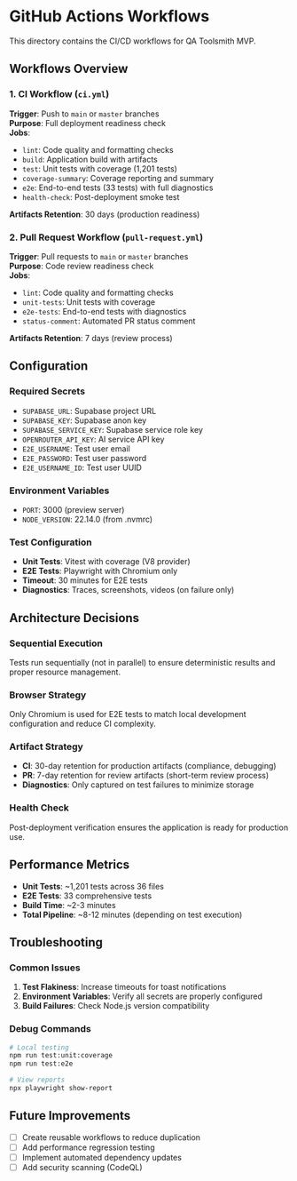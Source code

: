 # GitHub Actions Workflows

This directory contains the CI/CD workflows for QA Toolsmith MVP.

## Workflows Overview

### 1. CI Workflow (`ci.yml`)
**Trigger**: Push to `main` or `master` branches  
**Purpose**: Full deployment readiness check  
**Jobs**:
- `lint`: Code quality and formatting checks
- `build`: Application build with artifacts
- `test`: Unit tests with coverage (1,201 tests)
- `coverage-summary`: Coverage reporting and summary
- `e2e`: End-to-end tests (33 tests) with full diagnostics
- `health-check`: Post-deployment smoke test

**Artifacts Retention**: 30 days (production readiness)

### 2. Pull Request Workflow (`pull-request.yml`)
**Trigger**: Pull requests to `main` or `master` branches  
**Purpose**: Code review readiness check  
**Jobs**:
- `lint`: Code quality and formatting checks
- `unit-tests`: Unit tests with coverage
- `e2e-tests`: End-to-end tests with diagnostics
- `status-comment`: Automated PR status comment

**Artifacts Retention**: 7 days (review process)

## Configuration

### Required Secrets
- `SUPABASE_URL`: Supabase project URL
- `SUPABASE_KEY`: Supabase anon key
- `SUPABASE_SERVICE_KEY`: Supabase service role key
- `OPENROUTER_API_KEY`: AI service API key
- `E2E_USERNAME`: Test user email
- `E2E_PASSWORD`: Test user password
- `E2E_USERNAME_ID`: Test user UUID

### Environment Variables
- `PORT`: 3000 (preview server)
- `NODE_VERSION`: 22.14.0 (from .nvmrc)

### Test Configuration
- **Unit Tests**: Vitest with coverage (V8 provider)
- **E2E Tests**: Playwright with Chromium only
- **Timeout**: 30 minutes for E2E tests
- **Diagnostics**: Traces, screenshots, videos (on failure only)

## Architecture Decisions

### Sequential Execution
Tests run sequentially (not in parallel) to ensure deterministic results and proper resource management.

### Browser Strategy
Only Chromium is used for E2E tests to match local development configuration and reduce CI complexity.

### Artifact Strategy
- **CI**: 30-day retention for production artifacts (compliance, debugging)
- **PR**: 7-day retention for review artifacts (short-term review process)
- **Diagnostics**: Only captured on test failures to minimize storage

### Health Check
Post-deployment verification ensures the application is ready for production use.

## Performance Metrics

- **Unit Tests**: ~1,201 tests across 36 files
- **E2E Tests**: 33 comprehensive tests
- **Build Time**: ~2-3 minutes
- **Total Pipeline**: ~8-12 minutes (depending on test execution)

## Troubleshooting

### Common Issues
1. **Test Flakiness**: Increase timeouts for toast notifications
2. **Environment Variables**: Verify all secrets are properly configured
3. **Build Failures**: Check Node.js version compatibility

### Debug Commands
```bash
# Local testing
npm run test:unit:coverage
npm run test:e2e

# View reports
npx playwright show-report
```

## Future Improvements

- [ ] Create reusable workflows to reduce duplication
- [ ] Add performance regression testing
- [ ] Implement automated dependency updates
- [ ] Add security scanning (CodeQL)
